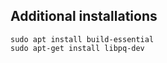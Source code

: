 ## Additional installations

```shell
sudo apt install build-essential
sudo apt-get install libpq-dev
```